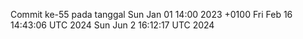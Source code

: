 Commit ke-55 pada tanggal Sun Jan 01 14:00 2023 +0100
Fri Feb 16 14:43:06 UTC 2024
Sun Jun  2 16:12:17 UTC 2024
